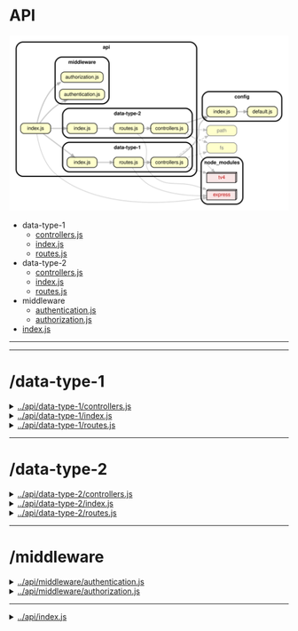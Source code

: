 <!-- BEGIN title -->

# API

<!-- END title -->

<!-- BEGIN TREE -->

![dependency graph](./API.svg)

<!-- END TREE -->

<!-- BEGIN TOC -->

- data-type-1
  - [controllers.js](#apidata-type-1controllersjs)
  - [index.js](#apidata-type-1indexjs)
  - [routes.js](#apidata-type-1routesjs)
- data-type-2
  - [controllers.js](#apidata-type-2controllersjs)
  - [index.js](#apidata-type-2indexjs)
  - [routes.js](#apidata-type-2routesjs)
- middleware
  - [authentication.js](#apimiddlewareauthenticationjs)
  - [authorization.js](#apimiddlewareauthorizationjs)
- [index.js](#apiindexjs)

---

<!-- END TOC -->

---

<!-- BEGIN DOCS -->

# /data-type-1

<details><summary><a href="../../api/data-type-1/controllers.js" id="apidata-type-1controllersjs">../api/data-type-1/controllers.js</a></summary>

</details>

<details><summary><a href="../../api/data-type-1/index.js" id="apidata-type-1indexjs">../api/data-type-1/index.js</a></summary>

</details>

<details><summary><a href="../../api/data-type-1/routes.js" id="apidata-type-1routesjs">../api/data-type-1/routes.js</a></summary>

</details>

---

# /data-type-2

<details><summary><a href="../../api/data-type-2/controllers.js" id="apidata-type-2controllersjs">../api/data-type-2/controllers.js</a></summary>

</details>

<details><summary><a href="../../api/data-type-2/index.js" id="apidata-type-2indexjs">../api/data-type-2/index.js</a></summary>

</details>

<details><summary><a href="../../api/data-type-2/routes.js" id="apidata-type-2routesjs">../api/data-type-2/routes.js</a></summary>

</details>

---

# /middleware

<details><summary><a href="../../api/middleware/authentication.js" id="apimiddlewareauthenticationjs">../api/middleware/authentication.js</a></summary>

</details>

<details><summary><a href="../../api/middleware/authorization.js" id="apimiddlewareauthorizationjs">../api/middleware/authorization.js</a></summary>

</details>

---

<details><summary><a href="../../api/index.js" id="apiindexjs">../api/index.js</a></summary>

</details>

<!-- END DOCS -->
